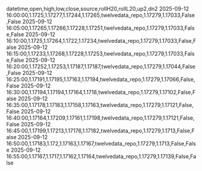 datetime,open,high,low,close,source,rollH20,rollL20,up2,dn2
2025-09-12 16:00:00,1.1725,1.17277,1.17244,1.17265,twelvedata_repo,1.17279,1.17033,False,False
2025-09-12 16:05:00,1.17265,1.17266,1.17228,1.17251,twelvedata_repo,1.17279,1.17033,False,False
2025-09-12 16:10:00,1.1725,1.17264,1.1722,1.17234,twelvedata_repo,1.17279,1.17033,False,False
2025-09-12 16:15:00,1.17233,1.17268,1.17228,1.17253,twelvedata_repo,1.17279,1.17033,False,False
2025-09-12 16:20:00,1.17252,1.17253,1.17187,1.17187,twelvedata_repo,1.17279,1.17044,False,False
2025-09-12 16:25:00,1.17191,1.17195,1.17163,1.17194,twelvedata_repo,1.17279,1.17066,False,False
2025-09-12 16:30:00,1.17194,1.17194,1.17164,1.1718,twelvedata_repo,1.17279,1.17102,False,False
2025-09-12 16:35:00,1.17178,1.17183,1.17158,1.17163,twelvedata_repo,1.17279,1.17121,False,False
2025-09-12 16:40:00,1.17164,1.17209,1.17161,1.17198,twelvedata_repo,1.17279,1.17121,False,False
2025-09-12 16:45:00,1.17199,1.17213,1.17176,1.17182,twelvedata_repo,1.17279,1.1713,False,False
2025-09-12 16:50:00,1.17183,1.172,1.17163,1.17167,twelvedata_repo,1.17279,1.1713,False,False
2025-09-12 16:55:00,1.17167,1.1717,1.17162,1.17164,twelvedata_repo,1.17279,1.17139,False,False
